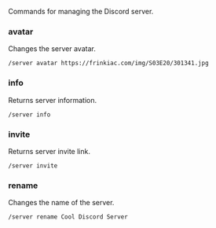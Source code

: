 Commands for managing the Discord server.

### avatar
Changes the server avatar.
```
/server avatar https://frinkiac.com/img/S03E20/301341.jpg
```

### info
Returns server information.
```
/server info
```

### invite
Returns server invite link.
```
/server invite
```

### rename
Changes the name of the server.
```
/server rename Cool Discord Server 
```